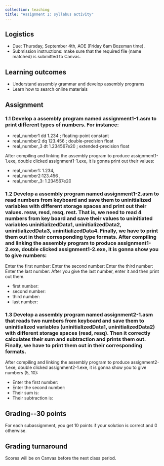 ```yaml
---
collection: teaching
title: "Assignment 1: syllabus activity"
---
```


## Logistics
* Due: Thursday, September 4th, AOE (Friday 6am Bozeman time).
* Submission instructions: make sure that the required file (name matched) is submitted to Canvas.
  
## Learning outcomes
* Understand assembly grammar and develop assembly programs
* Learn how to search online materials

## Assignment


### 1.1 Develop a assembly program named assignment1-1.asm to print different types of numbers. For instance:

* real_number1 dd 1.234 ; floating-point constant
* real_number2 dq 123.456 ; double-precision float
* real_number_3 dt 1.234567e20 ; extended-precision float

After compiling and linking the assembly program to produce assignment1-1.exe, double clicked
assignment1-1.exe, it is gonna print out their values:

* real_number1: 1.234, 
* real_number2:123.456 ,
* real_number_3: 1.234567e20

### 1.2 Develop a assembly program named assignment1-2.asm to read numbers from keyboard and save them to uninitialized variables with different storage spaces and print out their values. resw, resd, resq, rest. That is, we need to read 4 numbers from key board and save their values to uninitiated variables uninitializedData1, uninitializedData2, uninitializedData3, uninitializedData4. Finally, we have to print them out in their corresponding type formats. After compiling and linking the assembly program to produce assignment1-2.exe, double clicked assignment1-2.exe, it is gonna show you to give numbers:

 Enter the first number:
 Enter the second number:
 Enter the third number:
 Enter the last number:
 After you give the last number, enter it and then print out them.
* first number: 
* second number:
* third number:
* last number:
  
### 1.3 Develop a assembly program named assignment2-1.asm that reads two numbers from keyboard and save them to uninitialized variables (uninitializedData1, uninitializedData2) with different storage spaces (resd, resq). Then it correctly calculates their sum and subtraction and prints them out. Finally, we have to print them out in their corresponding formats.

After compiling and linking the assembly program to produce assignment2-1.exe, double clicked
assignment2-1.exe, it is gonna show you to give numbers (5, 10):
* Enter the first number:
* Enter the second number:
* Their sum is:
* Their subtraction is:

## Grading--30 points
   For each subassignment, you get 10 points if your solution is correct and 0 otherwise.

## Grading turnaround

Scores will be on Canvas before the next class period.


